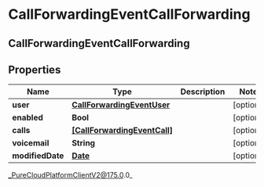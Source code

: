 # CallForwardingEventCallForwarding

## CallForwardingEventCallForwarding

## Properties

|Name | Type | Description | Notes|
|------------ | ------------- | ------------- | -------------|
| **user** | [**CallForwardingEventUser**](CallForwardingEventUser) |  | [optional] |
| **enabled** | **Bool** |  | [optional] |
| **calls** | [**[CallForwardingEventCall]**]([CallForwardingEventCall]) |  | [optional] |
| **voicemail** | **String** |  | [optional] |
| **modifiedDate** | [**Date**](Date) |  | [optional] |



_PureCloudPlatformClientV2@175.0.0_
